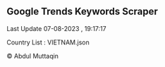 

## Google Trends Keywords Scraper 
 
Last Update 07-08-2023 , 19:17:17

Country List :
VIETNAM.json



© Abdul Muttaqin 
